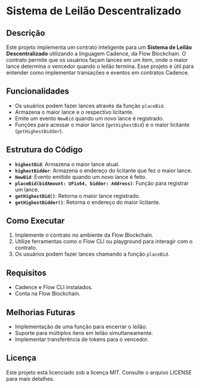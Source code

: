 # Sistema de Leilão Descentralizado

## Descrição
Este projeto implementa um contrato inteligente para um **Sistema de Leilão Descentralizado** utilizando a linguagem Cadence, da Flow Blockchain. O contrato permite que os usuários façam lances em um item, onde o maior lance determina o vencedor quando o leilão termina. Esse projeto é útil para entender como implementar transações e eventos em contratos Cadence.

## Funcionalidades
- Os usuários podem fazer lances através da função `placeBid`.
- Armazena o maior lance e o respectivo licitante.
- Emite um evento `NewBid` quando um novo lance é registrado.
- Funções para acessar o maior lance (`getHighestBid`) e o maior licitante (`getHighestBidder`).

## Estrutura do Código
- **`highestBid`**: Armazena o maior lance atual.
- **`highestBidder`**: Armazena o endereço do licitante que fez o maior lance.
- **`NewBid`**: Evento emitido quando um novo lance é feito.
- **`placeBid(bidAmount: UFix64, bidder: Address)`**: Função para registrar um lance.
- **`getHighestBid()`**: Retorna o maior lance registrado.
- **`getHighestBidder()`**: Retorna o endereço do maior licitante.

## Como Executar
1. Implemente o contrato no ambiente da Flow Blockchain.
2. Utilize ferramentas como o Flow CLI ou playground para interagir com o contrato.
3. Os usuários podem fazer lances chamando a função `placeBid`.

## Requisitos
- Cadence e Flow CLI instalados.
- Conta na Flow Blockchain.

## Melhorias Futuras
- Implementação de uma função para encerrar o leilão.
- Suporte para múltiplos itens em leilão simultaneamente.
- Implementar transferência de tokens para o vencedor.

## Licença
Este projeto está licenciado sob a licença MIT. Consulte o arquivo LICENSE para mais detalhes.